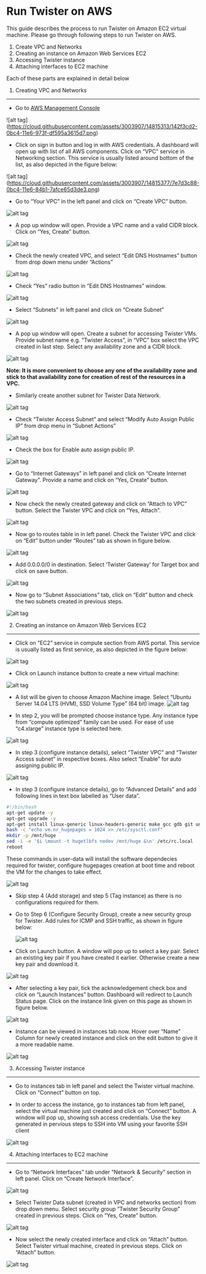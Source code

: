Run Twister on AWS
==================

This guide describes the process to run Twister on Amazon EC2 virtual machine. Please go through following steps to run Twister on AWS.

1.	Create VPC and Networks
2.	Creating an instance on Amazon Web Services EC2
3.	Accessing Twister instance
4.	Attaching interfaces to EC2 machine

Each of these parts are explained in detail below

 

1. Creating VPC and Networks
----------------------------

- Go to [AWS Management Console](https://aws.amazon.com/console)

 ![alt tag] (https://cloud.githubusercontent.com/assets/3003907/14815313/142f3cd2-0bc4-11e6-973f-df595a3615d7.png)

-	Click on sign in button and log in with AWS credentials.
A dashboard will open up with list of all AWS components. Click on “VPC” service in Networking section. This service is usually listed around bottom of the list, as also depicted in the figure below:

![alt tag] (https://cloud.githubusercontent.com/assets/3003907/14815377/7e7d3c88-0bc4-11e6-84b1-7afce65d3de3.png)

-	Go to “Your VPC” in the left panel and click on “Create VPC” button.

![alt tag](https://cloud.githubusercontent.com/assets/3003907/14815387/8c09c54c-0bc4-11e6-9f16-57ec7b8efade.png)

-	A pop up window will open. Provide a VPC name and a valid CIDR block. Click on “Yes, Create” button.

![alt tag](https://cloud.githubusercontent.com/assets/3003907/14815391/94f08966-0bc4-11e6-871a-a318e6ea2c3e.png)

- Check the newly created VPC, and select “Edit DNS Hostnames” button from drop down menu under “Actions”

![alt tag](https://cloud.githubusercontent.com/assets/3003907/14815430/cccfc590-0bc4-11e6-8737-c74a8c075722.png)

- Check “Yes” radio button in “Edit DNS Hostnames” window.

![alt tag](https://cloud.githubusercontent.com/assets/3003907/14815432/d19c4b3e-0bc4-11e6-8ad1-9804b48c9d60.png)

-	Select “Subnets” in left panel and click on “Create Subnet”

![alt tag](https://cloud.githubusercontent.com/assets/3003907/14815446/dddcda94-0bc4-11e6-9509-c1ddcf806853.png)




- A pop up window will open. Create a subnet for accessing Twister VMs. Provide subnet name e.g. “Twister Access”, in “VPC” box select the VPC created in last step. Select any availability zone and a CIDR block.

![alt tag](https://cloud.githubusercontent.com/assets/3003907/14815451/e3e064b0-0bc4-11e6-818c-1e60e5bbdc27.png)


**Note: It is more convenient to choose any one of the availability zone and stick to that availability zone for creation of rest of the resources in a VPC.**


- Similarly create another subnet for Twister Data Network.
 
 ![alt tag](https://cloud.githubusercontent.com/assets/3003907/14815454/ec1d0f5c-0bc4-11e6-8d84-e0a8e5412777.png)

- Check “Twister Access Subnet” and select “Modify Auto Assign Public IP” from drop menu in “Subnet Actions”
 
 ![alt tag](https://cloud.githubusercontent.com/assets/3003907/14815460/f64a66a0-0bc4-11e6-9c73-c6699f36e07d.png)

- Check the box for Enable auto assign public IP.
 
 ![alt tag](https://cloud.githubusercontent.com/assets/3003907/14815462/f8d5f84e-0bc4-11e6-923f-20216b56d3b2.png)

- Go to “Internet Gateways” in left panel and click on “Create Internet Gateway”. Provide a name and click on “Yes, Create” button. 

![alt tag](https://cloud.githubusercontent.com/assets/3003907/14815472/01891214-0bc5-11e6-99c1-0abc309776df.png)
 

- Now check the newly created gateway and click on “Attach to VPC” button. Select the Twister VPC and click on “Yes, Attach”.

 ![alt tag](https://cloud.githubusercontent.com/assets/3003907/14815477/0a5da08a-0bc5-11e6-83f4-41b6fc4df524.png)

- Now go to routes table in in left panel. Check the Twister VPC and click on “Edit” button under “Routes” tab as shown in figure below.

![alt tag](https://cloud.githubusercontent.com/assets/3003907/14815486/104a633e-0bc5-11e6-8403-38603f274d2d.png)
 

- Add 0.0.0.0/0 in destination. Select ‘Twister Gateway’ for Target box and click on save button.

 ![alt tag](https://cloud.githubusercontent.com/assets/3003907/14815490/16d78326-0bc5-11e6-886a-c2e60aa2b055.png)
 
- Now go to “Subnet Associations” tab, click on “Edit” button and check the two subnets created in previous steps.

 ![alt tag](https://cloud.githubusercontent.com/assets/3003907/14815492/1a88a54a-0bc5-11e6-8401-1e23e3ecfd7c.png)







2.	Creating an instance on Amazon Web Services EC2
---------------------------------------------------


- Click on “EC2” service in compute section from AWS portal. This service is usually listed as first service, as also depicted in the figure below:

 ![alt tag](https://cloud.githubusercontent.com/assets/3003907/14815818/fe4f7564-0bc6-11e6-95bf-185d285acf32.png)

- Click on Launch instance button to create a new virtual machine:
 
 ![alt tag](https://cloud.githubusercontent.com/assets/3003907/14815819/00b39f92-0bc7-11e6-8f5d-a3f49cf6b58b.jpg)

- A list will be given to choose Amazon Machine image. Select “Ubuntu Server 14.04 LTS (HVM), SSD Volume Type” (64 bit) image. 
![alt tag](https://cloud.githubusercontent.com/assets/3003907/14815821/03430ef0-0bc7-11e6-9ced-3321d83a97c6.jpg)
 

- In step 2, you will be prompted choose instance type. Any instance type from “compute optimized” family can be used. For ease of use “c4.xlarge” instance type is selected here.

 ![alt tag](https://cloud.githubusercontent.com/assets/3003907/14815824/05b384f8-0bc7-11e6-8cb1-76e2a82d49c1.png)

- In step 3 (configure instance details), select “Twister VPC” and “Twister Access subnet” in respective boxes. Also select “Enable” for auto assigning public IP.
 
 ![alt tag](https://cloud.githubusercontent.com/assets/3003907/14815829/08ec8a7a-0bc7-11e6-9449-d7e2cc143507.png)

- In step 3 (configure instance details), go to “Advanced Details” and add following lines in text box labelled as “User data”. 
```bash
#!/bin/bash
apt-get update -y
apt-get upgrade -y
apt-get install linux-generic linux-headers-generic make gcc gdb git unzip -y
bash -c "echo vm.nr_hugepages = 1024 >> /etc/sysctl.conf"
mkdir -p /mnt/huge
sed -i -e '$i \mount -t hugetlbfs nodev /mnt/huge &\n' /etc/rc.local
reboot
```
These commands in user-data will install the software dependecies required for twister, configure hugepages creation at boot time and reboot the VM for the changes to take effect.

 ![alt tag](https://cloud.githubusercontent.com/assets/3003907/14815832/0bd3bd58-0bc7-11e6-887b-36f900d36ca2.png)

- Skip step 4 (Add storage) and step 5 (Tag instance) as there is no configurations required for them.
- Go to Step 6 (Configure Security Group), create a new security group for Twister. Add rules for ICMP and SSH traffic, as shown in figure below:
  
   ![alt tag](https://cloud.githubusercontent.com/assets/3003907/14815835/0e9be79a-0bc7-11e6-9183-f22e658f3d94.png)

- Click on Launch button. A window will pop up to select a key pair. Select an existing key pair if you have created it earlier. Otherwise create a new key pair and download it.

 ![alt tag](https://cloud.githubusercontent.com/assets/3003907/14815840/1119cd66-0bc7-11e6-89db-03331d379987.png)

- After selecting a key pair, tick the acknowledgement check box and click on “Launch Instances” button. Dashboard will redirect to Launch Status page. Click on the instance link given on this page as shown in figure below.

 ![alt tag](https://cloud.githubusercontent.com/assets/3003907/14815843/14049420-0bc7-11e6-9b03-47c1c03107b9.png)

- Instance can be viewed in instances tab now. Hover over “Name” Column for newly created instance and click on the edit button to give it a more readable name.

![alt tag](https://cloud.githubusercontent.com/assets/3003907/14815845/166c6b52-0bc7-11e6-97a3-e6210bbe6250.png)

3.	Accessing Twister instance
------------------------------

- Go to instances tab in left panel and select the Twister virtual machine. Click on “Connect” button on top.


- In order to access the instance, go to instances tab from left panel, select the virtual machine just created and click on “Connect” button. A window will pop up, showing ssh access credentials. Use the key generated in pervious steps to SSH into VM using your favorite SSH client

![alt tag](https://cloud.githubusercontent.com/assets/3003907/14815848/1924ef18-0bc7-11e6-95e6-5ca584386733.png)

4.	Attaching interfaces to EC2 machine
---------------------------------------

- Go to “Network Interfaces” tab under “Network & Security” section in left panel. Click on “Create Network Interface”.

![alt tag](https://cloud.githubusercontent.com/assets/3003907/14815850/1ce14b7e-0bc7-11e6-9dab-efcf0b8ef963.png)
 
- Select Twister Data subnet (created in VPC and networks section) from drop down menu. Select security group “Twister Security Group” created in previous steps. Click on “Yes, Create” button.

 ![alt tag](https://cloud.githubusercontent.com/assets/3003907/14815851/1f172ddc-0bc7-11e6-8f48-e2f67ae4df31.png)


- Now select the newly created interface and click on “Attach” button. Select Twister virtual machine, created in previous steps. Click on “Attach” button.

![alt tag](https://cloud.githubusercontent.com/assets/3003907/14815853/21103b9c-0bc7-11e6-849d-e9088bb0afca.png)
 






